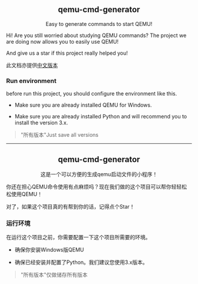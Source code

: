 <h2 align="center">qemu-cmd-generator</h2>
<center>Easy to generate commands to start QEMU!</center>

Hi! Are you still worried about studying QEMU commands? The project we are doing now allows you to easily use QEMU!

And give us a star if this project really helped you!

此文档亦提供[中文版本](#cn)

### Run environment

before run this project, you should configure the environment like this.

- Make sure you are already installed QEMU for Windows.

- Make sure you are already installed Python and will recommend you to install the version 3.x.


>"所有版本"Just save all versions

---

<div id="cn"></div>

<h2 align="center">qemu-cmd-generator</h2>
<center>这是一个可以方便的生成qemu启动文件的小程序！</center>

你还在担心QEMU命令使用有点麻烦吗？现在我们做的这个项目可以帮你轻轻松松使用QEMU！

对了，如果这个项目真的有帮到你的话，记得点个Star！

### 运行环境

在运行这个项目之前，你需要配置一下这个项目所需要的环境。

- 确保你安装Windows版QEMU

- 确保已经安装并配置了Python。我们建议您使用3.x版本。


>"所有版本"仅做储存所有版本
